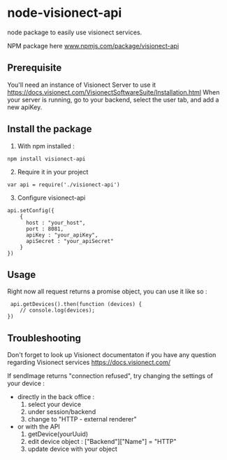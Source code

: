 # node-visionect-api

node package to easily use visionect services. 

NPM package here www.npmjs.com/package/visionect-api

## Prerequisite

You'll need an instance of Visionect Server to use it 
https://docs.visionect.com/VisionectSoftwareSuite/Installation.html
When your server is running, go to your backend, select the user tab, and add a new apiKey.

## Install the package

1. With npm installed : 
```
npm install visionect-api
```

2. Require it in your project

```
var api = require('./visionect-api')
```

3. Configure visionect-api

```
api.setConfig({
    {
      host : "your_host",
      port : 8081,
      apiKey : "your_apiKey",
      apiSecret : "your_apiSecret"
    }
})
```
## Usage

Right now all request returns a promise object, you can use it like so :
```
 api.getDevices().then(function (devices) {
    // console.log(devices);
})
```

## Troubleshooting

Don't forget to look up Visionect documentaton if you have any question regarding Visionect services
https://docs.visionect.com/

If sendImage returns "connection refused", try changing the settings of your device :
- directly in the back office :
    1. select your device
    2. under session/backend
    3. change to "HTTP - external renderer"
- or with the API
    1. getDevice(yourUuid)
    2. edit device object : ["Backend"]["Name"] = "HTTP"
    3. update device with your object
   

